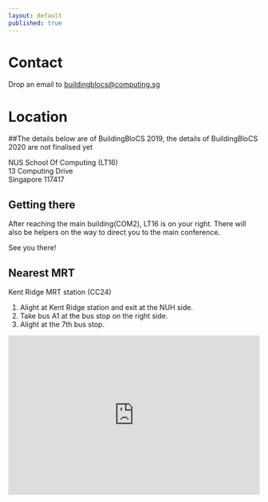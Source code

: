 ```yaml
---
layout: default
published: true
---
```


# Contact

Drop an email to [buildingblocs@computing.sg](mailto:buildingblocs@computing.sg)

# Location
##The details below are of BuildingBloCS 2019, the details of BuildingBloCS 2020 are not finalised yet

NUS School Of Computing (LT16)<br>
13 Computing Drive<br>
Singapore 117417

## Getting there

After reaching the main building(COM2), LT16 is on your right. There will also be helpers on the way to direct you to the main conference.

See you there! 

## Nearest MRT

Kent Ridge MRT station (CC24)

1. Alight at Kent Ridge station and exit at the NUH side. 
2. Take bus A1 at the bus stop on the right side.
3. Alight at the 7th bus stop.

<iframe width="100%" height="320" frameborder="0" style="border:0" src="https://www.google.com/maps/embed?pb=!1m18!1m12!1m3!1d3988.799116968716!2d103.77169691473821!3d1.2950923621097288!2m3!1f0!2f0!3f0!3m2!1i1024!2i768!4f13.1!3m3!1m2!1s0x31da1af8c7e4e75b%3A0x436963e22924394a!2sNUS+School+of+Computing!5e0!3m2!1sen!2ssg!4v1551172329586" allowfullscreen></iframe>
